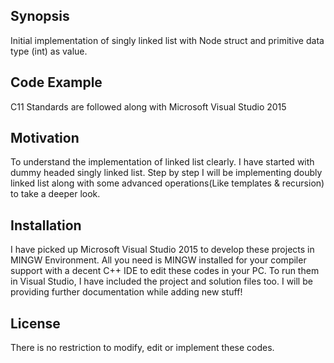 ## Synopsis
Initial implementation of singly linked list with Node struct and primitive data type (int) as value.

## Code Example
C11 Standards are followed along with Microsoft Visual Studio 2015

## Motivation
To understand the implementation of linked list clearly. I have started with dummy headed singly
linked list. Step by step I will be implementing doubly linked list along with
some advanced operations(Like templates & recursion) to take a deeper look.

## Installation
I have picked up Microsoft Visual Studio 2015 to develop these projects in MINGW Environment.
All you need is MINGW installed for your compiler support with a
decent C++ IDE to edit these codes in your PC. To run them in Visual Studio,
I have included the project and solution files too.
I will be providing further documentation while adding new stuff!

## License
There is no restriction to modify, edit or implement these codes.
